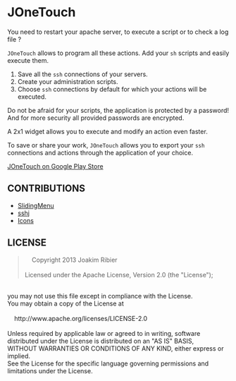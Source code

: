 JOneTouch
=========

You need to restart your apache server, to execute a script or to check a log file ?

`JOneTouch` allows to program all these actions. Add your `sh` scripts and easily execute them.

1. Save all the `ssh` connections of your servers.
2. Create your administration scripts.
3. Choose `ssh` connections by default for which your actions will be executed.

Do not be afraid for your scripts, the application is protected by a password! And for more security all provided passwords are encrypted.

A 2x1 widget allows you to execute and modify an action even faster.

To save or share your work, `JOneTouch` allows you to export your `ssh` connections and actions through the application of your choice.


[JOneTouch on Google Play Store](https://play.google.com/store/apps/details?id=fr.rjoakim.android.jonetouch)

CONTRIBUTIONS
-------------

* [SlidingMenu](https://github.com/jfeinstein10/SlidingMenu)
* [sshj](https://github.com/shikhar/sshj)
* [Icons](http://iconmonstr.com/)

LICENSE
-------
> &nbsp;&nbsp;&nbsp;&nbsp;Copyright 2013 Joakim Ribier
<br /><br />
Licensed under the Apache License, Version 2.0 (the "License");
<br />
you may not use this file except in compliance with the License.
<br />
You may obtain a copy of the License at
<br /><br /> 
&nbsp;&nbsp;&nbsp;&nbsp;http://www.apache.org/licenses/LICENSE-2.0
<br /><br />
Unless required by applicable law or agreed to in writing, software
<br />distributed under the License is distributed on an "AS IS" BASIS,
<br />WITHOUT WARRANTIES OR CONDITIONS OF ANY KIND, either express or implied.
<br />See the License for the specific language governing permissions and
<br />limitations under the License.

